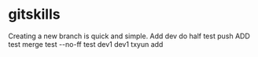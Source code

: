# gitskills
Creating a new branch is quick and simple.
Add
dev do half
test push
ADD test
merge test
--no-ff test
dev1
dev1
txyun add
